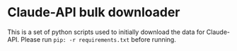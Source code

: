 # Claude-API bulk downloader
This is a set of python scripts used to initially download the data for Claude-API. Please run `pip: -r requirements.txt` before running.